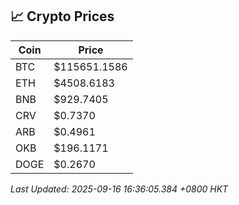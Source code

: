 ## 📈 Crypto Prices

| Coin | Price |
| ---- | ----- |
| BTC | $115651.1586 |
| ETH | $4508.6183 |
| BNB | $929.7405 |
| CRV | $0.7370 |
| ARB | $0.4961 |
| OKB | $196.1171 |
| DOGE | $0.2670 |

_Last Updated: 2025-09-16 16:36:05.384 +0800 HKT_